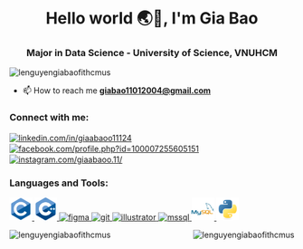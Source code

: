 <h1 align="center">Hello world 🌏👋, I'm Gia Bao</h1>
<h3 align="center">Major in Data Science - University of Science, VNUHCM</h3>
<img align="right" alt=""Coding width="200" src="https://instagram.fsgn21-1.fna.fbcdn.net/v/t51.29350-15/475584174_9602646119760143_4408093960893725017_n.jpg?stp=dst-jpg_e35_tt6&efg=eyJ2ZW5jb2RlX3RhZyI6ImltYWdlX3VybGdlbi4xNDQweDE0NDAuc2RyLmYyOTM1MC5kZWZhdWx0X2ltYWdlIn0&_nc_ht=instagram.fsgn21-1.fna.fbcdn.net&_nc_cat=111&_nc_oc=Q6cZ2AEjFlkmGA7cJ49U5PWYM_nIwll8C2pb_xL0_F6U6TEkpjQShTe8ReliWbsIuB3VhG63pj6HuQtE41cpVyu_PvFm&_nc_ohc=TBfAgwWIGPcQ7kNvgH2mrQz&_nc_gid=f5c7873a466f4b90931dcc460552505d&edm=AP4sbd4BAAAA&ccb=7-5&ig_cache_key=MzU1NTYyMTQ1Mzk0NzUxODEwNQ%3D%3D.3-ccb7-5&oh=00_AYCPT5lihR9457rHmAtGUKHB4hTjFWa7IX9GevxUqcn_og&oe=67C4C589&_nc_sid=7a9f4b" />

<p align="left"> <img src="https://komarev.com/ghpvc/?username=lenguyengiabaofithcmus&label=Profile%20views&color=0e75b6&style=flat" alt="lenguyengiabaofithcmus" /> </p>

- 📫 How to reach me **giabao11012004@gmail.com**

<h3 align="left">Connect with me:</h3>
<p align="left">
<a href="https://linkedin.com/in/linkedin.com/in/giaabaoo11124" target="blank"><img align="center" src="https://raw.githubusercontent.com/rahuldkjain/github-profile-readme-generator/master/src/images/icons/Social/linked-in-alt.svg" alt="linkedin.com/in/giaabaoo11124" height="30" width="40" /></a>
<a href="https://fb.com/profile.php?id=100007255605151" target="blank"><img align="center" src="https://raw.githubusercontent.com/rahuldkjain/github-profile-readme-generator/master/src/images/icons/Social/facebook.svg" alt="facebook.com/profile.php?id=100007255605151" height="30" width="40" /></a>
<a href="https://instagram.com/giaabaoo.11/" target="blank"><img align="center" src="https://raw.githubusercontent.com/rahuldkjain/github-profile-readme-generator/master/src/images/icons/Social/instagram.svg" alt="instagram.com/giaabaoo.11/" height="30" width="40" /></a>
</p>

<h3 align="left">Languages and Tools:</h3>
<p align="left"> <a href="https://www.cprogramming.com/" target="_blank" rel="noreferrer"> <img src="https://raw.githubusercontent.com/devicons/devicon/master/icons/c/c-original.svg" alt="c" width="40" height="40"/> </a> <a href="https://www.w3schools.com/cpp/" target="_blank" rel="noreferrer"> <img src="https://raw.githubusercontent.com/devicons/devicon/master/icons/cplusplus/cplusplus-original.svg" alt="cplusplus" width="40" height="40"/> </a> <a href="https://www.figma.com/" target="_blank" rel="noreferrer"> <img src="https://www.vectorlogo.zone/logos/figma/figma-icon.svg" alt="figma" width="40" height="40"/> </a> <a href="https://git-scm.com/" target="_blank" rel="noreferrer"> <img src="https://www.vectorlogo.zone/logos/git-scm/git-scm-icon.svg" alt="git" width="40" height="40"/> </a> <a href="https://www.adobe.com/in/products/illustrator.html" target="_blank" rel="noreferrer"> <img src="https://www.vectorlogo.zone/logos/adobe_illustrator/adobe_illustrator-icon.svg" alt="illustrator" width="40" height="40"/> </a> <a href="https://www.microsoft.com/en-us/sql-server" target="_blank" rel="noreferrer"> <img src="https://www.svgrepo.com/show/303229/microsoft-sql-server-logo.svg" alt="mssql" width="40" height="40"/> </a> <a href="https://www.mysql.com/" target="_blank" rel="noreferrer"> <img src="https://raw.githubusercontent.com/devicons/devicon/master/icons/mysql/mysql-original-wordmark.svg" alt="mysql" width="40" height="40"/> </a> <a href="https://www.python.org" target="_blank" rel="noreferrer"> <img src="https://raw.githubusercontent.com/devicons/devicon/master/icons/python/python-original.svg" alt="python" width="40" height="40"/> </a> </p>

<p><img align="left" src="https://github-readme-stats.vercel.app/api/top-langs?username=lenguyengiabaofithcmus&show_icons=true&theme=tokyonight&locale=en&layout=compact" alt="lenguyengiabaofithcmus" /></p>

<p>&nbsp;<img align="right" src="https://github-readme-stats.vercel.app/api?username=lenguyengiabaofithcmus&show_icons=true&theme=tokyonight&locale=en" alt="lenguyengiabaofithcmus" /></p>
